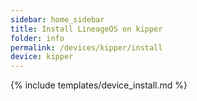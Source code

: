 ```yaml
---
sidebar: home_sidebar
title: Install LineageOS on kipper
folder: info
permalink: /devices/kipper/install
device: kipper
---
```

{% include templates/device_install.md %}
